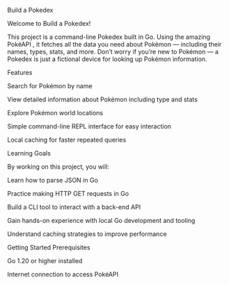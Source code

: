 Build a Pokedex

Welcome to Build a Pokedex! 

This project is a command-line Pokedex built in Go. Using the amazing PokéAPI
, it fetches all the data you need about Pokémon — including their names, types, stats, and more. Don’t worry if you’re new to Pokémon — a Pokedex is just a fictional device for looking up Pokémon information.

Features

Search for Pokémon by name

View detailed information about Pokémon including type and stats

Explore Pokémon world locations

Simple command-line REPL interface for easy interaction

Local caching for faster repeated queries

Learning Goals

By working on this project, you will:

Learn how to parse JSON in Go

Practice making HTTP GET requests in Go

Build a CLI tool to interact with a back-end API

Gain hands-on experience with local Go development and tooling

Understand caching strategies to improve performance

Getting Started
Prerequisites

Go
 1.20 or higher installed

Internet connection to access PokéAPI
